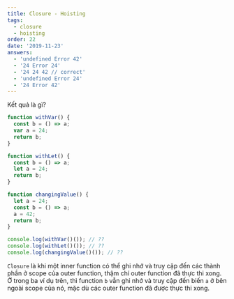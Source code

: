 ```yaml
---
title: Closure - Hoisting
tags:
  - closure
  - hoisting
order: 22
date: '2019-11-23'
answers:
  - 'undefined Error 42'
  - '24 Error 24'
  - '24 24 42 // correct'
  - 'undefined Error 24'
  - '24 Error 42'
---
```


Kết quả là gì?

```javascript
function withVar() {
  const b = () => a;
  var a = 24;
  return b;
}

function withLet() {
  const b = () => a;
  let a = 24;
  return b;
}

function changingValue() {
  let a = 24;
  const b = () => a;
  a = 42;
  return b;
}

console.log(withVar()()); // ??
console.log(withLet()()); // ??
console.log(changingValue()()); // ??
```

<!-- explanation -->

`Closure` là khi một inner function có thể ghi nhớ và truy cập đến các thành phần ở scope của outer function, thậm chí outer function đã thực thi xong. Ở trong ba ví dụ trên, thì function `b` vẫn ghi nhớ và truy cập đến biến `a` ở bên ngoài scope của nó, mặc dù các outer function đã được thực thi xong.
